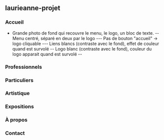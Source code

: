 ## laurieanne-projet

### Accueil
- Grande photo de fond qui recouvre le menu, le logo, un bloc de texte.
-- Menu centré, séparé en deux par le logo
--- Pas de bouton "accueil" -> logo cliquable
--- Liens blancs (contraste avec le fond), effet de couleur quand est survolé
-- Logo blanc (contraste avec le fond), couleur du logo apparait quand est survolé
--
### Professionnels
### Particuliers
### Artistique
### Expositions
### À propos
### Contact
